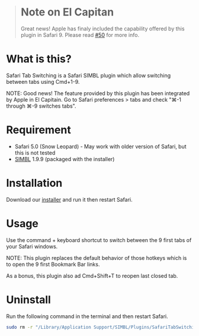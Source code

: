 > Note on El Capitan
> ==================
> Great news! Apple has finaly included the capability offered by this plugin in Safari 9.
> Please read [#50](https://github.com/rs/SafariTabSwitching/issues/50) for more info.

What is this?
=============

Safari Tab Switching is a Safari SIMBL plugin which allow switching between tabs using Cmd+1-9.

NOTE: Good news! The feature provided by this plugin has been integrated by Apple in El Capitain. Go to Safari preferences > tabs and check "⌘-1 through ⌘-9 switches tabs".

Requirement
===========

- Safari 5.0 (Snow Leopard) - May work with older version of Safari, but this is not tested
- [SIMBL](http://www.culater.net/software/SIMBL/SIMBL.php) 1.9.9 (packaged with the installer)

Installation
============

Download our [installer](https://github.com/rs/SafariTabSwitching/releases/latest) and run it then restart Safari.

Usage
=====

Use the command + <num> keyboard shortcut to switch between the 9 first tabs of your Safari windows.

NOTE: This plugin replaces the default behavior of those hotkeys which is to open the 9 first Bookmark Bar links.

As a bonus, this plugin also ad Cmd+Shift+T to reopen last closed tab.

Uninstall
=========

Run the following command in the terminal and then restart Safari.

```sh
sudo rm -r "/Library/Application Support/SIMBL/Plugins/SafariTabSwitching.bundle"
```
